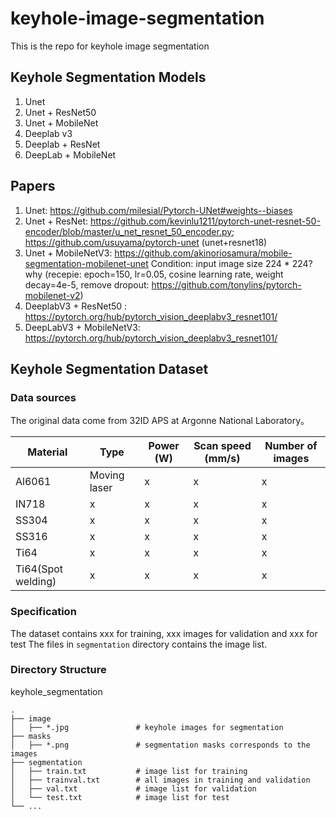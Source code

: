 # keyhole-image-segmentation
This is the repo for keyhole image segmentation

## Keyhole Segmentation Models
1. Unet
2. Unet + ResNet50
3. Unet + MobileNet
5. Deeplab v3
6. Deeplab + ResNet 
7. DeepLab + MobileNet

## Papers
1. Unet: https://github.com/milesial/Pytorch-UNet#weights--biases
2. Unet + ResNet: https://github.com/kevinlu1211/pytorch-unet-resnet-50-encoder/blob/master/u_net_resnet_50_encoder.py; https://github.com/usuyama/pytorch-unet (unet+resnet18)
3. Unet + MobileNetV3: https://github.com/akinoriosamura/mobile-segmentation-mobilenet-unet Condition: input image size 224 * 224? why
(recepie: epoch=150, lr=0.05, cosine learning rate, weight decay=4e-5, remove dropout: https://github.com/tonylins/pytorch-mobilenet-v2)
4. DeeplabV3 + ResNet50 : https://pytorch.org/hub/pytorch_vision_deeplabv3_resnet101/
5. DeepLabV3 + MobileNetV3: https://pytorch.org/hub/pytorch_vision_deeplabv3_resnet101/

## Keyhole Segmentation Dataset
### Data sources
The original data come from 32ID APS at Argonne National Laboratory。

Material | Type | Power (W) | Scan speed (mm/s) | Number of images
--- | --- | --- | --- | ---
Al6061 | Moving laser | x | x | x
IN718 | x | x | x | x
SS304 | x | x | x | x
SS316 | x | x | x | x
Ti64 | x | x | x |x 
Ti64(Spot welding) | x | x | x |x 

### Specification
The dataset contains xxx for training, xxx images for validation and xxx for test
The files in `segmentation` directory contains the image list.
### Directory Structure
keyhole_segmentation

    .
    ├── image
    │   ├── *.jpg               # keyhole images for segmentation
    ├── masks
    │   ├── *.png               # segmentation masks corresponds to the images
    ├── segmentation           
    │   ├── train.txt           # image list for training
    │   ├── trainval.txt        # all images in training and validation
    │   ├── val.txt             # image list for validation
    │   └── test.txt            # image list for test
    └── ...
